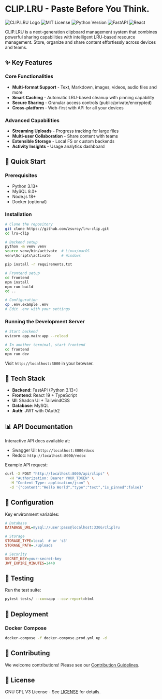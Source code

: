 # CLIP.LRU - Paste Before You Think.

![CLIP.LRU Logo](https://via.placeholder.com/150x50?text=CLIP.LRU) ![MIT License](https://img.shields.io/badge/license-MIT-blue.svg) ![Python Version](https://img.shields.io/badge/python-3.13+-blue.svg) ![FastAPI](https://img.shields.io/badge/FastAPI-0.95+-green.svg) ![React](https://img.shields.io/badge/React-18+-61dafb.svg)

CLIP.LRU is a next-generation clipboard management system that combines powerful sharing capabilities with intelligent LRU-based resource management. Store, organize and share content effortlessly across devices and teams.

## ✨ Key Features

### Core Functionalities
- **Multi-format Support** - Text, Markdown, images, videos, audio files and more
- **Smart Caching** - Automatic LRU-based cleanup with pinning capability
- **Secure Sharing** - Granular access controls (public/private/encrypted)
- **Cross-platform** - Web-first with API for all your devices

### Advanced Capabilities
- **Streaming Uploads** - Progress tracking for large files
- **Multi-user Collaboration** - Share content with teams
- **Extensible Storage** - Local FS or custom backends
- **Activity Insights** - Usage analytics dashboard

## 🚀 Quick Start

### Prerequisites
- Python 3.13+
- MySQL 8.0+
- Node.js 18+
- Docker (optional)

### Installation
```bash
# Clone the repository
git clone https://github.com/zsuroy/lru-clip.git
cd lru-clip

# Backend setup
python -m venv venv
source venv/bin/activate  # Linux/macOS
venv\Scripts\activate     # Windows

pip install -r requirements.txt

# Frontend setup
cd frontend
npm install
npm run build
cd ..

# Configuration
cp .env.example .env
# Edit .env with your settings
```

### Running the Development Server
```bash
# Start backend
uvicorn app.main:app --reload

# In another terminal, start frontend
cd frontend
npm run dev
```

Visit `http://localhost:3000` in your browser.

## 🧩 Tech Stack
- **Backend**: FastAPI (Python 3.13+)
- **Frontend**: React 19 + TypeScript
- **UI**: Shadcn UI + TailwindCSS
- **Database**: MySQL
- **Auth**: JWT with OAuth2

## 📊 API Documentation

Interactive API docs available at:
- Swagger UI: `http://localhost:8000/docs`
- Redoc: `http://localhost:8000/redoc`

Example API request:
```bash
curl -X POST "http://localhost:8000/api/clips" \
  -H "Authorization: Bearer YOUR_TOKEN" \
  -H "Content-Type: application/json" \
  -d '{"content":"Hello World","type":"text","is_pinned":false}'
```

## 🔧 Configuration

Key environment variables:
```ini
# Database
DATABASE_URL=mysql://user:pass@localhost:3306/cliplru

# Storage
STORAGE_TYPE=local  # or 's3'
STORAGE_PATH=./uploads

# Security
SECRET_KEY=your-secret-key
JWT_EXPIRE_MINUTES=1440
```

## 🧪 Testing

Run the test suite:
```bash
pytest tests/ --cov=app --cov-report=html
```

## 🚢 Deployment

### Docker Compose
```bash
docker-compose -f docker-compose.prod.yml up -d
```

## 🤝 Contributing

We welcome contributions! Please see our [Contribution Guidelines](.github/CONTRIBUTING.md).

## 📜 License

GNU GPL V3 License - See [LICENSE](LICENSE) for details.

